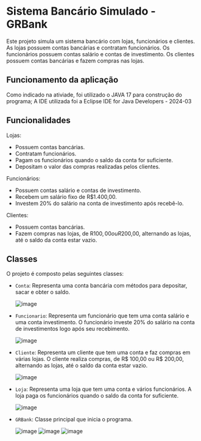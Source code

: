 # Sistema Bancário Simulado - GRBank
Este projeto simula um sistema bancário com lojas, funcionários e clientes. As lojas possuem contas bancárias e contratam funcionários. Os funcionários possuem contas salário e contas de investimento. Os clientes possuem contas bancárias e fazem compras nas lojas.

## Funcionamento da aplicação
Como indicado na ativiade, foi utilizado o JAVA 17 para construção do programa; A IDE utilizada foi a Eclipse IDE for Java Developers - 2024-03

## Funcionalidades

Lojas:
 - Possuem contas bancárias.
 - Contratam funcionários.
 - Pagam os funcionários quando o saldo da conta for suficiente.
 - Depositam o valor das compras realizadas pelos clientes.
   
Funcionários:
 - Possuem contas salário e contas de investimento.
 - Recebem um salário fixo de R$1.400,00.
 - Investem 20% do salário na conta de investimento após recebê-lo.
  
Clientes:
 - Possuem contas bancárias.
 - Fazem compras nas lojas, de R$100,00 ou R$200,00, alternando as lojas, até o saldo da conta estar vazio.

## Classes

O projeto é composto pelas seguintes classes:

- `Conta`: Representa uma conta bancária com métodos para depositar, sacar e obter o saldo.
  
  ![image](https://github.com/gfrezendee/GRBank/assets/63487827/a8eb88d6-b48d-445a-b0ab-f5bdbbac78d0)

- `Funcionario`: Representa um funcionário que tem uma conta salário e uma conta investimento. O funcionário investe 20% do salário na conta de investimentos logo após seu recebimento.

  ![image](https://github.com/gfrezendee/GRBank/assets/63487827/97c5e1f8-2ce6-445e-9fb1-986971096277)

- `Cliente`: Representa um cliente que tem uma conta e faz compras em várias lojas. O cliente realiza compras, de R$ 100,00 ou R$ 200,00, alternando as lojas, até o saldo da conta estar vazio.

  ![image](https://github.com/gfrezendee/GRBank/assets/63487827/d782855a-bf56-464c-a0bc-f52859183a69)

- `Loja`: Representa uma loja que tem uma conta e vários funcionários. A loja paga os funcionários quando o saldo da conta for suficiente.

  ![image](https://github.com/gfrezendee/GRBank/assets/63487827/8ca4659b-8c6c-44f1-beac-8561b8310dfb)

- `GRBank`: Classe principal que inicia o programa.

  ![image](https://github.com/gfrezendee/GRBank/assets/63487827/e6f8c298-c0b6-4968-8373-ff885c9f0a45)
  ![image](https://github.com/gfrezendee/GRBank/assets/63487827/fa8371e9-34fe-4b94-9cf2-45f8f3177b98)
  ![image](https://github.com/gfrezendee/GRBank/assets/63487827/a2b0154a-f52a-48e5-a0b5-19e85a743360)



